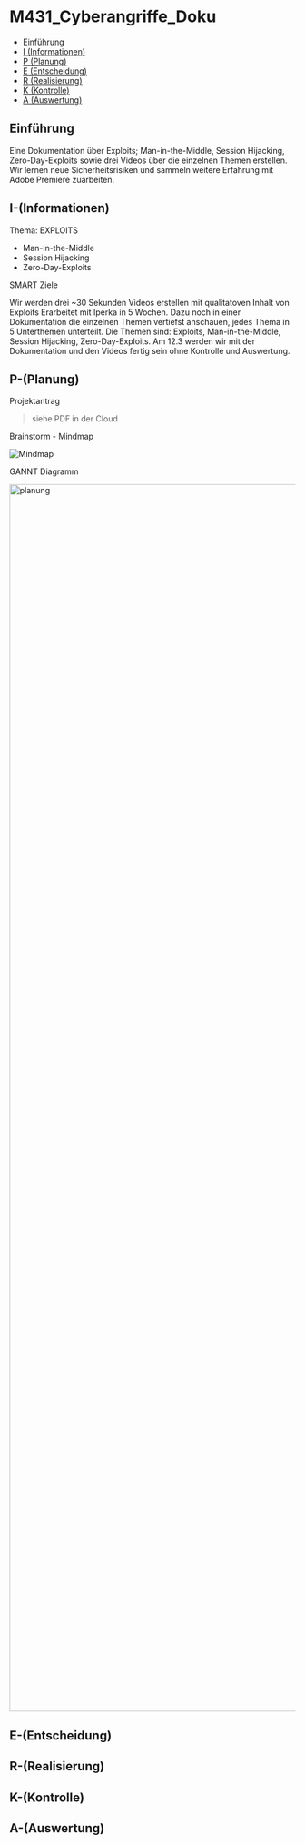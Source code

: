 # M431_Cyberangriffe_Doku

- [Einführung](#Einführung)
- [I (Informationen)](#I-(Informationen))
- [P (Planung)](#P-(Planung))
- [E (Entscheidung)](#E-(Entscheidung))
- [R (Realisierung)](#R-(Realisierung))
- [K (Kontrolle)](#K-(Kontrolle))
- [A (Auswertung)](#A-(Auswertung))

## Einführung

Eine Dokumentation über Exploits; Man-in-the-Middle, Session Hijacking, Zero-Day-Exploits sowie drei Videos über die einzelnen Themen erstellen. Wir lernen neue Sicherheitsrisiken und sammeln weitere Erfahrung mit Adobe Premiere zuarbeiten.

## I-(Informationen)

Thema: EXPLOITS

- Man-in-the-Middle
- Session Hijacking
- Zero-Day-Exploits


SMART Ziele

Wir werden drei ~30 Sekunden Videos erstellen mit qualitatoven Inhalt von Exploits Erarbeitet mit Iperka in 5 Wochen.
Dazu noch in einer Dokumentation die einzelnen Themen vertiefst anschauen, jedes Thema in 5 Unterthemen unterteilt.
Die Themen sind: Exploits, Man-in-the-Middle, Session Hijacking, Zero-Day-Exploits. Am 12.3 werden wir mit der Dokumentation und den Videos fertig sein ohne Kontrolle und Auswertung.

## P-(Planung)


Projektantrag

> siehe PDF in der Cloud

Brainstorm - Mindmap

![Mindmap](https://github.com/MaxHD00/M431_Cyberangriffe_Doku/assets/160583670/cbcb7fad-e161-41d1-991a-0f6ab6a04799)

GANNT Diagramm

<img width="2157" alt="planung" src="https://github.com/MaxHD00/M431_Cyberangriffe_Doku/assets/160583670/224595d4-8eb2-415d-8675-d559a58962ea">

## E-(Entscheidung)
## R-(Realisierung)
## K-(Kontrolle)
## A-(Auswertung)

